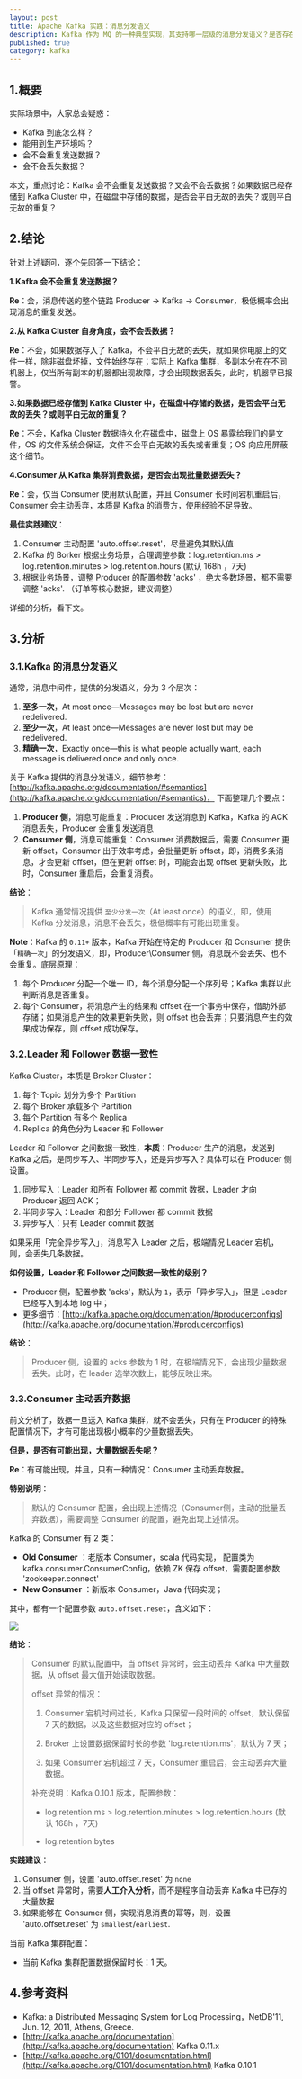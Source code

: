 ```yaml
---
layout: post
title: Apache Kafka 实践：消息分发语义
description: Kafka 作为 MQ 的一种典型实现，其支持哪一层级的消息分发语义？是否存在丢失消息 or 消息重复的问题呢？
published: true
category: kafka
---
```



## 1.概要

实际场景中，大家总会疑惑：

* Kafka 到底怎么样？
* 能用到生产环境吗？
* 会不会重复发送数据？
* 会不会丢失数据？

本文，重点讨论：Kafka 会不会重复发送数据？又会不会丢数据？如果数据已经存储到 Kafka Cluster 中，在磁盘中存储的数据，是否会平白无故的丢失？或则平白无故的重复？

## 2.结论

针对上述疑问，逐个先回答一下结论：

**1.Kafka 会不会重复发送数据？**

**Re**：会，消息传送的整个链路 Producer → Kafka → Consumer，极低概率会出现消息的重复发送。

**2.从 Kafka Cluster 自身角度，会不会丢数据？**

**Re**：不会，如果数据存入了 Kafka，不会平白无故的丢失，就如果你电脑上的文件一样，除非磁盘坏掉，文件始终存在；实际上 Kafka 集群，多副本分布在不同机器上，仅当所有副本的机器都出现故障，才会出现数据丢失，此时，机器早已报警。

**3.如果数据已经存储到 Kafka Cluster 中，在磁盘中存储的数据，是否会平白无故的丢失？或则平白无故的重复？**

**Re**：不会，Kafka Cluster 数据持久化在磁盘中，磁盘上 OS 暴露给我们的是文件，OS 的文件系统会保证，文件不会平白无故的丢失或者重复；OS 向应用屏蔽这个细节。

**4.Consumer 从 Kafka 集群消费数据，是否会出现批量数据丢失？**

**Re**：会，仅当 Consumer 使用默认配置，并且 Consumer 长时间宕机重启后，Consumer 会主动丢弃，本质是 Kafka 的消费方，使用经验不足导致。


**最佳实践建议**：

1. Consumer 主动配置 'auto.offset.reset'，尽量避免其默认值
1. Kafka 的 Borker 根据业务场景，合理调整参数：log.retention.ms > log.retention.minutes > log.retention.hours (默认 168h ，7天)
1. 根据业务场景，调整 Producer 的配置参数 'acks' ，绝大多数场景，都不需要调整 'acks'. （订单等核心数据，建议调整）

详细的分析，看下文。



## 3.分析


### 3.1.Kafka 的消息分发语义

通常，消息中间件，提供的分发语义，分为 3 个层次：

1. **至多一次**，At most once—Messages may be lost but are never redelivered.
1. **至少一次**，At least once—Messages are never lost but may be redelivered.
1. **精确一次**，Exactly once—this is what people actually want, each message is delivered once and only once.

关于 Kafka 提供的消息分发语义，细节参考：[http://kafka.apache.org/documentation/#semantics](http://kafka.apache.org/documentation/#semantics)， 下面整理几个要点：

1. **Producer 侧**，消息可能重复：Producer 发送消息到 Kafka，Kafka 的 ACK 消息丢失，Producer 会重复发送消息
1. **Consumer 侧**，消息可能重复：Consumer 消费数据后，需要 Consumer 更新 offset，Consumer 出于效率考虑，会批量更新 offset，即，消费多条消息，才会更新 offset，但在更新 offset 时，可能会出现 offset 更新失败，此时，Consumer 重启后，会重复消费。

**结论**：

> Kafka 通常情况提供 `至少分发一次`（At least once）的语义，即，使用 Kafka 分发消息，消息不会丢失，极低概率有可能出现重复。

**Note**：Kafka 的 `0.11+` 版本，Kafka 开始在特定的 Producer 和 Consumer 提供「`精确一次`」的分发语义，即，Producer\Consumer 侧，消息既不会丢失、也不会重复。底层原理：

1. 每个 Producer 分配一个唯一 ID，每个消息分配一个序列号；Kafka 集群以此判断消息是否重复。
1. 每个 Consumer，将消息产生的结果和 offset 在一个事务中保存，借助外部存储；如果消息产生的效果更新失败，则 offset 也会丢弃；只要消息产生的效果成功保存，则 offset 成功保存。


### 3.2.Leader 和 Follower 数据一致性

Kafka Cluster，本质是 Broker Cluster：

1. 每个 Topic 划分为多个 Partition
1. 每个 Broker 承载多个 Partition
1. 每个 Partition 有多个 Replica
1. Replica 的角色分为 Leader 和 Follower

Leader 和 Follower 之间数据一致性，**本质**：Producer 生产的消息，发送到 Kafka 之后，是同步写入、半同步写入，还是异步写入？具体可以在 Producer 侧设置。

1. 同步写入：Leader 和所有 Follower 都 commit 数据，Leader 才向 Producer 返回 ACK；
1. 半同步写入：Leader 和部分 Follower 都 commit 数据
1. 异步写入：只有 Leader commit 数据

如果采用「完全异步写入」，消息写入 Leader 之后，极端情况 Leader 宕机，则，会丢失几条数据。

**如何设置，Leader 和 Follower 之间数据一致性的级别？**

* Producer 侧，配置参数 'acks'，默认为 `1`，表示「异步写入」，但是 Leader 已经写入到本地 log 中；
* 更多细节：[http://kafka.apache.org/documentation/#producerconfigs](http://kafka.apache.org/documentation/#producerconfigs)

**结论**：

> Producer 侧，设置的 acks 参数为 1 时，在极端情况下，会出现少量数据丢失。此时，在 leader 选举次数上，能够反映出来。


### 3.3.Consumer 主动丢弃数据

前文分析了，数据一旦送入 Kafka 集群，就不会丢失，只有在 Producer 的特殊配置情况下，才有可能出现极小概率的少量数据丢失。

**但是，是否有可能出现，大量数据丢失呢？**

**Re**：有可能出现，并且，只有一种情况：Consumer 主动丢弃数据。

**特别说明**：

> 默认的 Consumer 配置，会出现上述情况（Consumer侧，主动的批量丢弃数据），需要调整 Consumer 的配置，避免出现上述情况。


Kafka 的 Consumer 有 2 类：

* **Old Consumer** ：老版本 Consumer，scala 代码实现， 配置类为 kafka.consumer.ConsumerConfig，依赖 ZK 保存 offset，需要配置参数 'zookeeper.connect'
* **New Consumer** ：新版本 Consumer，Java 代码实现；

其中，都有一个配置参数 `auto.offset.reset`，含义如下：

![](/images/apache-kafka-10/msg-delivery-config.png)

**结论**：

> Consumer 的默认配置中，当 offset 异常时，会主动丢弃 Kafka 中大量数据，从 offset 最大值开始读取数据。
> 
> offset 异常的情况：
> 
> 1. Consumer 宕机时间过长，Kafka 只保留一段时间的 offset，默认保留 7 天的数据，以及这些数据对应的 offset；
> 
> 2. Broker 上设置数据保留时长的参数 'log.retention.ms'，默认为 7 天；
> 
> 3. 如果 Consumer 宕机超过 7 天，Consumer 重启后，会主动丢弃大量数据。
> 
> 补充说明：Kafka 0.10.1 版本，配置参数：
> 
> * log.retention.ms > log.retention.minutes > log.retention.hours (默认 168h ，7天)
> 
> * log.retention.bytes

**实践建议**：

1. Consumer 侧，设置 'auto.offset.reset' 为 `none`
1. 当 offset 异常时，需要**人工介入分析**，而不是程序自动丢弃 Kafka 中已存的大量数据
1. 如果能够在 Consumer 侧，实现消息消费的幂等，则，设置 'auto.offset.reset' 为 `smallest`/`earliest`.

当前 Kafka 集群配置：

* 当前 Kafka 集群配置数据保留时长：1 天。


## 4.参考资料

* Kafka: a Distributed Messaging System for Log Processing，NetDB'11, Jun. 12, 2011, Athens, Greece.
* [http://kafka.apache.org/documentation](http://kafka.apache.org/documentation) Kafka 0.11.x
* [http://kafka.apache.org/0101/documentation.html](http://kafka.apache.org/0101/documentation.html) Kafka 0.10.1






















[Kafka 官网]:		http://kafka.apache.org/
[Kafka 官网-Quickstart]:		http://kafka.apache.org/quickstart
[Kafka 设计解析-郭俊]:		http://www.jasongj.com/categories/Kafka/
[Learning Apache Kafka(2nd Edition)]:		http://file.allitebooks.com/20150612/Learning%20Apache%20Kafka,%202nd%20Edition.pdf
[Kafka a Distributed Messaging System for Log Processing]:	http://docs.huihoo.com/apache/kafka/Kafka-A-Distributed-Messaging-System-for-Log-Processing.pdf
[NingG]:    http://ningg.github.com  "NingG"

